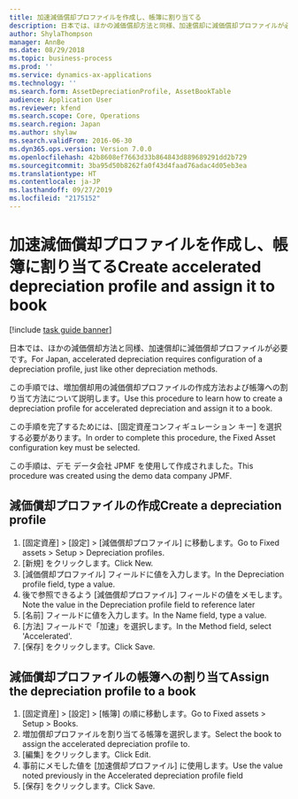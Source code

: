 ```yaml
---
title: 加速減価償却プロファイルを作成し、帳簿に割り当てる
description: 日本では、ほかの減価償却方法と同様、加速償却に減価償却プロファイルが必要です。
author: ShylaThompson
manager: AnnBe
ms.date: 08/29/2018
ms.topic: business-process
ms.prod: ''
ms.service: dynamics-ax-applications
ms.technology: ''
ms.search.form: AssetDepreciationProfile, AssetBookTable
audience: Application User
ms.reviewer: kfend
ms.search.scope: Core, Operations
ms.search.region: Japan
ms.author: shylaw
ms.search.validFrom: 2016-06-30
ms.dyn365.ops.version: Version 7.0.0
ms.openlocfilehash: 42b8608ef7663d33b864843d889689291dd2b729
ms.sourcegitcommit: 3ba95d50b8262fa0f43d4faad76adac4d05eb3ea
ms.translationtype: HT
ms.contentlocale: ja-JP
ms.lasthandoff: 09/27/2019
ms.locfileid: "2175152"
---
```

# <a name="create-accelerated-depreciation-profile-and-assign-it-to-book"></a><span data-ttu-id="7e6a3-103">加速減価償却プロファイルを作成し、帳簿に割り当てる</span><span class="sxs-lookup"><span data-stu-id="7e6a3-103">Create accelerated depreciation profile and assign it to book</span></span>

[!include [task guide banner](../../includes/task-guide-banner.md)]

<span data-ttu-id="7e6a3-104">日本では、ほかの減価償却方法と同様、加速償却に減価償却プロファイルが必要です。</span><span class="sxs-lookup"><span data-stu-id="7e6a3-104">For Japan, accelerated depreciation requires configuration of a depreciation profile, just like other depreciation methods.</span></span> 



<span data-ttu-id="7e6a3-105">この手順では、増加償却用の減価償却プロファイルの作成方法および帳簿への割り当て方法について説明します。</span><span class="sxs-lookup"><span data-stu-id="7e6a3-105">Use this procedure to learn how to create a depreciation profile for accelerated depreciation and assign it to a book.</span></span> 



<span data-ttu-id="7e6a3-106">この手順を完了するためには、[固定資産コンフィギュレーション キー] を選択する必要があります。</span><span class="sxs-lookup"><span data-stu-id="7e6a3-106">In order to complete this procedure, the Fixed Asset configuration key must be selected.</span></span>



<span data-ttu-id="7e6a3-107">この手順は、デモ データ会社 JPMF を使用して作成されました。</span><span class="sxs-lookup"><span data-stu-id="7e6a3-107">This procedure was created using the demo data company JPMF.</span></span>


## <a name="create-a-depreciation-profile"></a><span data-ttu-id="7e6a3-108">減価償却プロファイルの作成</span><span class="sxs-lookup"><span data-stu-id="7e6a3-108">Create a depreciation profile</span></span>
1. <span data-ttu-id="7e6a3-109">[固定資産] > [設定] > [減価償却プロファイル] に移動します。</span><span class="sxs-lookup"><span data-stu-id="7e6a3-109">Go to Fixed assets > Setup > Depreciation profiles.</span></span>
2. <span data-ttu-id="7e6a3-110">[新規] をクリックします。</span><span class="sxs-lookup"><span data-stu-id="7e6a3-110">Click New.</span></span>
3. <span data-ttu-id="7e6a3-111">[減価償却プロファイル] フィールドに値を入力します。</span><span class="sxs-lookup"><span data-stu-id="7e6a3-111">In the Depreciation profile field, type a value.</span></span>
4. <span data-ttu-id="7e6a3-112">後で参照できるよう [減価償却プロファイル] フィールドの値をメモします。</span><span class="sxs-lookup"><span data-stu-id="7e6a3-112">Note the value in the Depreciation profile field to reference later</span></span>
5. <span data-ttu-id="7e6a3-113">[名前] フィールドに値を入力します。</span><span class="sxs-lookup"><span data-stu-id="7e6a3-113">In the Name field, type a value.</span></span>
6. <span data-ttu-id="7e6a3-114">[方法] フィールドで「加速」を選択します。</span><span class="sxs-lookup"><span data-stu-id="7e6a3-114">In the Method field, select 'Accelerated'.</span></span>
7. <span data-ttu-id="7e6a3-115">[保存] をクリックします。</span><span class="sxs-lookup"><span data-stu-id="7e6a3-115">Click Save.</span></span>

## <a name="assign-the-depreciation-profile-to-a-book"></a><span data-ttu-id="7e6a3-116">減価償却プロファイルの帳簿への割り当て</span><span class="sxs-lookup"><span data-stu-id="7e6a3-116">Assign the depreciation profile to a book</span></span>
1. <span data-ttu-id="7e6a3-117">[固定資産] > [設定] > [帳簿] の順に移動します。</span><span class="sxs-lookup"><span data-stu-id="7e6a3-117">Go to Fixed assets > Setup > Books.</span></span>
2. <span data-ttu-id="7e6a3-118">増加償却プロファイルを割り当てる帳簿を選択します。</span><span class="sxs-lookup"><span data-stu-id="7e6a3-118">Select the book to assign the accelerated depreciation profile to.</span></span>
3. <span data-ttu-id="7e6a3-119">[編集] をクリックします。</span><span class="sxs-lookup"><span data-stu-id="7e6a3-119">Click Edit.</span></span>
4. <span data-ttu-id="7e6a3-120">事前にメモした値を [加速償却プロファイル] に使用します。</span><span class="sxs-lookup"><span data-stu-id="7e6a3-120">Use the value noted previously in the Accelerated depreciation profile field</span></span>
5. <span data-ttu-id="7e6a3-121">[保存] をクリックします。</span><span class="sxs-lookup"><span data-stu-id="7e6a3-121">Click Save.</span></span>

